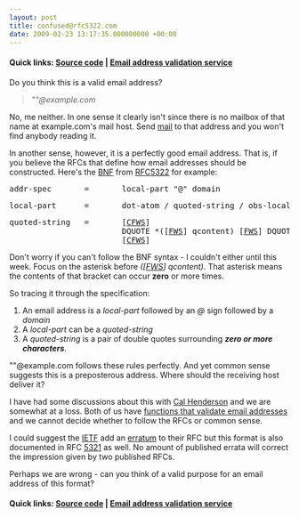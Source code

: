 ```yaml
---
layout: post
title: confused@rfc5322.com
date: 2009-02-23 13:17:35.000000000 +00:00
---
```

<h4>Quick links: <a href="http://code.google.com/p/isemail/source/browse/#svn/trunk" target="_blank">Source code</a> | <a title="Email address validation" href="http://isemail.info/" target="_blank">Email address validation service</a></h4>
Do you think this is a valid email address?
<blockquote><em>""@example.com</em></blockquote>
No, me neither. In one sense it clearly isn't since there is no mailbox of that name at example.com's mail host. Send <a href="mailto:&quot;&quot;@example.com" target="_blank">mail</a> to that address and you won't find anybody reading it.

In another sense, however, it is a perfectly good email address. That is, if you believe the RFCs that define how email addresses should be constructed. Here's the <a href="http://en.wikipedia.org/wiki/Backus%E2%80%93Naur_form" target="_blank">BNF</a> from <a href="http://tools.ietf.org/html/rfc5322#section-3.4.1" target="_blank">RFC5322</a> for example:
<pre class="newpage">addr-spec       =       local-part "@" domain</pre>
<pre class="newpage">local-part      =       dot-atom / quoted-string / obs-local-part</pre>
<pre class="newpage">quoted-string   =       [<a href="http://tools.ietf.org/html/rfc2822#ref-CFWS">CFWS</a>]
                        DQUOTE *([<a href="http://tools.ietf.org/html/rfc2822#ref-FWS">FWS</a>] qcontent) [<a href="http://tools.ietf.org/html/rfc2822#ref-FWS">FWS</a>] DQUOTE
                        [<a href="http://tools.ietf.org/html/rfc2822#ref-CFWS">CFWS</a>]</pre>
Don't worry if you can't follow the BNF syntax - I couldn't either until this week. Focus on the asterisk before <em>([</em><a href="http://tools.ietf.org/html/rfc2822#ref-FWS"><em>FWS</em></a><em>] qcontent)</em>. That asterisk means the contents of that bracket can occur <strong>zero</strong> or more times.

So tracing it through the specification:
<ol>
	<li>An email address is a <em>local-part</em> followed by an <em>@</em> sign followed by a <em>domain</em></li>
	<li>A <em>local-part</em> can be a <em>quoted-string</em></li>
	<li>A <em>quoted-string</em> is a pair of double quotes surrounding <em><strong>zero or more characters</strong></em>.</li>
</ol>
""@example.com follows these rules perfectly. And yet common sense suggests this is a preposterous address. Where should the receiving host deliver it?

I have had some discussions about this with <a href="http://www.iamcal.com/help/cal/" target="_blank">Cal Henderson</a> and we are somewhat at a loss. Both of us have <a href="http://www.dominicsayers.com/isemail/" target="_blank">functions that validate email addresses</a> and we cannot decide whether to follow the RFCs or common sense.

I could suggest the <a href="http://en.wikipedia.org/wiki/IETF" target="_blank">IETF</a> add an <a href="http://www.rfc-editor.org/" target="_blank">erratum</a> to their RFC but this format is also documented in RFC <a href="http://tools.ietf.org/html/rfc5321#section-4.1.2" target="_blank">5321</a> as well. No amount of published errata will correct the impression given by two published RFCs.

Perhaps we are wrong - can you think of a valid purpose for an email address of this format?
<h4>Quick links: <a href="http://code.google.com/p/isemail/source/browse/#svn/trunk" target="_blank">Source code</a> | <a title="Email address validation" href="http://isemail.info/" target="_blank">Email address validation service</a></h4>

